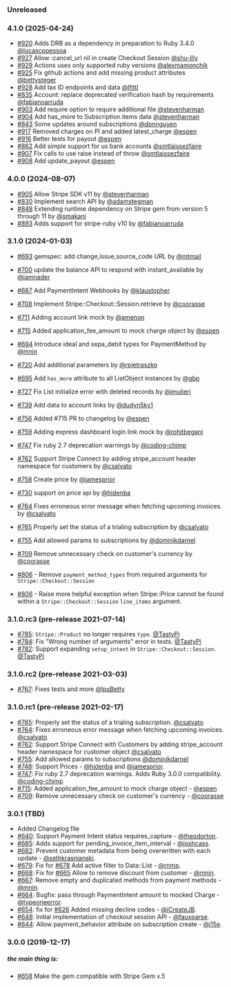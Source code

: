 ### Unreleased

### 4.1.0 (2025-04-24)
- [#920](https://github.com/stripe-ruby-mock/stripe-ruby-mock/pull/920) Adds DRB as a dependency in preparation to Ruby 3.4.0 [@lucascppessoa](https://github.com/lucascppessoa)
- [#927](https://github.com/stripe-ruby-mock/stripe-ruby-mock/pull/927) Allow :cancel_url nil in create Checkout Session [@shu-illy](https://github.com/shu-illy)
- [#929](https://github.com/stripe-ruby-mock/stripe-ruby-mock/pull/929) Actions uses only supported ruby versions [@alexmamonchik](https://github.com/alexmamonchik)
- [#925](https://github.com/stripe-ruby-mock/stripe-ruby-mock/pull/925) Fix github actions and add missing product attributes [@bettysteger](https://github.com/bettysteger)
- [#928](https://github.com/stripe-ruby-mock/stripe-ruby-mock/pull/928) Add tax ID endpoints and data [@lfittl](https://github.com/lfittl)
- [#835](https://github.com/stripe-ruby-mock/stripe-ruby-mock/pull/835) Account: replace deprecated verification hash by requirements [@fabianoarruda](https://github.com/fabianoarruda) 
- [#903](https://github.com/stripe-ruby-mock/stripe-ruby-mock/pull/903) Add require option to require additional file [@stevenharman](https://github.com/stevenharman)
- [#904](https://github.com/stripe-ruby-mock/stripe-ruby-mock/pull/904) Add has_more to Subscription.items data [@stevenharman](https://github.com/stevenharman)
- [#843](https://github.com/stripe-ruby-mock/stripe-ruby-mock/pull/843) Some updates around subscriptions [@donnguyen](https://github.com/donnguyen)
- [#917](https://github.com/stripe-ruby-mock/stripe-ruby-mock/pull/917) Removed charges on PI and added latest_charge [@espen](https://github.com/espen)
- [#916](https://github.com/stripe-ruby-mock/stripe-ruby-mock/pull/916) Better tests for payout [@espen](https://github.com/espen) 
- [#862](https://github.com/stripe-ruby-mock/stripe-ruby-mock/pull/862) Add simple support for us bank accounts [@smtlaissezfaire](https://github.com/smtlaissezfaire)
- [#907](https://github.com/stripe-ruby-mock/stripe-ruby-mock/pull/907) Fix calls to use raise instead of throw [@smtlaissezfaire](https://github.com/smtlaissezfaire)
- [#908](https://github.com/stripe-ruby-mock/stripe-ruby-mock/pull/908) Add update_payout [@espen](https://github.com/espen)

### 4.0.0 (2024-08-07)
- [#905](https://github.com/stripe-ruby-mock/stripe-ruby-mock/pull/905) Allow Stripe SDK v11 by [@stevenharman ](https://github.com/stevenharman)
- [#830](https://github.com/stripe-ruby-mock/stripe-ruby-mock/pull/830) Implement search API by [@adamstegman](https://github.com/adamstegman)
- [#848](https://github.com/stripe-ruby-mock/stripe-ruby-mock/pull/848) Extending runtime dependency on Stripe gem from version 5 through 11 by [@smakani](https://github.com/smakani)
- [#893](https://github.com/stripe-ruby-mock/stripe-ruby-mock/pull/893) Adds support for stripe-ruby v10 by [@fabianoarruda](https://github.com/fabianoarruda)


### 3.1.0 (2024-01-03)
- [#693](https://github.com/stripe-ruby-mock/stripe-ruby-mock/pull/693) gemspec: add change,issue,source_code URL by [@mtmail](https://github.com/mtmail) 
- [#700](https://github.com/stripe-ruby-mock/stripe-ruby-mock/pull/700) update the balance API to respond with instant_available by [@iamnader](https://github.com/iamnader) 
- [#687](https://github.com/stripe-ruby-mock/stripe-ruby-mock/pull/687) Add PaymentIntent Webhooks by [@klaustopher](https://github.com/klaustopher) 
- [#708](https://github.com/stripe-ruby-mock/stripe-ruby-mock/pull/708) Implement Stripe::Checkout::Session.retrieve by [@coorasse](https://github.com/coorasse) 
- [#711](https://github.com/stripe-ruby-mock/stripe-ruby-mock/pull/711) Adding account link mock by [@amenon](https://github.com/amenon) 
- [#715](https://github.com/stripe-ruby-mock/stripe-ruby-mock/pull/715) Added application_fee_amount to mock charge object by [@espen](https://github.com/espen) 
- [#694](https://github.com/stripe-ruby-mock/stripe-ruby-mock/pull/694) Introduce ideal and sepa_debit types for PaymentMethod by [@mnin](https://github.com/mnin) 
- [#720](https://github.com/stripe-ruby-mock/stripe-ruby-mock/pull/720) Add additional parameters by [@rpietraszko](https://github.com/rpietraszko)  
- [#695](https://github.com/stripe-ruby-mock/stripe-ruby-mock/pull/695) Add `has_more` attribute to all ListObject instances by [@gbp](https://github.com/gbp) 
- [#727](https://github.com/stripe-ruby-mock/stripe-ruby-mock/pull/727) Fix List initialize error with deleted records by [@jmulieri](https://github.com/jmulieri) 
- [#739](https://github.com/stripe-ruby-mock/stripe-ruby-mock/pull/739) Add data to account links by [@dudyn5ky1](https://github.com/dudyn5ky1)
- [#756](https://github.com/stripe-ruby-mock/stripe-ruby-mock/pull/756) Added #715 PR to changelog by [@espen](https://github.com/espen) 
- [#759](https://github.com/stripe-ruby-mock/stripe-ruby-mock/pull/759) Adding express dashboard login link mock by [@rohitbegani](https://github.com/rohitbegani) 
- [#747](https://github.com/stripe-ruby-mock/stripe-ruby-mock/pull/747) Fix ruby 2.7 deprecation warnings by [@coding-chimp](https://github.com/coding-chimp) 
- [#762](https://github.com/stripe-ruby-mock/stripe-ruby-mock/pull/762) Support Stripe Connect by adding stripe_account header namespace for customers by [@csalvato](https://github.com/csalvato) 
- [#758](https://github.com/stripe-ruby-mock/stripe-ruby-mock/pull/758) Create price by [@jamesprior](https://github.com/jamesprior) 
- [#730](https://github.com/stripe-ruby-mock/stripe-ruby-mock/pull/730) support on price api by [@hidenba](https://github.com/hidenba) 
- [#764](https://github.com/stripe-ruby-mock/stripe-ruby-mock/pull/764) Fixes erroneous error message when fetching upcoming invoices. by [@csalvato](https://github.com/csalvato) 
- [#765](https://github.com/stripe-ruby-mock/stripe-ruby-mock/pull/765) Properly set the status of a trialing subscription by [@csalvato](https://github.com/csalvato) 
- [#755](https://github.com/stripe-ruby-mock/stripe-ruby-mock/pull/755) Add allowed params to subscriptions by [@dominikdarnel](https://github.com/dominikdarnel) 
- [#709](https://github.com/stripe-ruby-mock/stripe-ruby-mock/pull/709) Remove unnecessary check on customer's currency by [@coorasse](https://github.com/coorasse) 

- [#806](https://github.com/stripe-ruby-mock/stripe-ruby-mock/pull/806) - Remove `payment_method_types` from required arguments for `Stripe::Checkout::Session`
- [#806](https://github.com/stripe-ruby-mock/stripe-ruby-mock/pull/806) - Raise more helpful exception when Stripe::Price cannot be found within a `Stripe::Checkout::Session` `line_items` argument.


### 3.1.0.rc3 (pre-release 2021-07-14)

- [#785](https://github.com/stripe-ruby-mock/stripe-ruby-mock/pull/785): `Stripe::Product` no longer requires `type`. [@TastyPi](https://github.com/TastyPi)
- [#784](https://github.com/stripe-ruby-mock/stripe-ruby-mock/pull/784): Fix "Wrong number of arguments" error in tests. [@TastyPi](https://github.com/TastyPi)
- [#782](https://github.com/stripe-ruby-mock/stripe-ruby-mock/pull/782): Support expanding `setup_intent` in `Stripe::Checkout::Session`. [@TastyPi](https://github.com/TastyPi)

### 3.1.0.rc2 (pre-release 2021-03-03)

- [#767](https://github.com/stripe-ruby-mock/stripe-ruby-mock/pull/767): Fixes tests and more [@lpsBetty](https://github.com/lpsBetty)

### 3.1.0.rc1 (pre-release 2021-02-17)

- [#765](https://github.com/stripe-ruby-mock/stripe-ruby-mock/pull/765): Properly set the status of a trialing subscription. [@csalvato](https://github.com/csalvato)
- [#764](https://github.com/stripe-ruby-mock/stripe-ruby-mock/pull/764): Fixes erroneous error message when fetching upcoming invoices. [@csalvato](https://github.com/csalvato)
- [#762](https://github.com/stripe-ruby-mock/stripe-ruby-mock/pull/762): Support Stripe Connect with Customers by adding stripe_account header namespace for customer object [@csalvato](https://github.com/csalvato)
- [#755](https://github.com/stripe-ruby-mock/stripe-ruby-mock/pull/755): Add allowed params to subscriptions [@dominikdarnel ](https://github.com/dominikdarnel)
- [#748](https://github.com/stripe-ruby-mock/stripe-ruby-mock/pull/758): Support Prices - [@hidenba](https://github.com/hidenba) and [@jamesprior](https://github.com/jamesprior).
- [#747](https://github.com/stripe-ruby-mock/stripe-ruby-mock/pull/747/files): Fix ruby 2.7 deprecation warnings. Adds Ruby 3.0.0 compatibility. [@coding-chimp](https://github.com/coding-chimp)
- [#715](https://github.com/stripe-ruby-mock/stripe-ruby-mock/pull/715): Added application_fee_amount to mock charge object - [@espen](https://github.com/espen)
- [#709](https://github.com/stripe-ruby-mock/stripe-ruby-mock/pull/709): Remove unnecessary check on customer's currency - [@coorasse](https://github.com/coorasse)

### 3.0.1 (TBD)

- Added Changelog file
- [#640](https://github.com/stripe-ruby-mock/stripe-ruby-mock/pull/640): Support Payment Intent status requires_capture - [@theodorton](https://github.com/theodorton).
- [#685](https://github.com/stripe-ruby-mock/stripe-ruby-mock/pull/685): Adds support for pending_invoice_item_interval - [@joshcass](https://github.com/joshcass).
- [#682](https://github.com/stripe-ruby-mock/stripe-ruby-mock/pull/682): Prevent customer metadata from being overwritten with each update - [@sethkrasnianski](https://github.com/sethkrasnianski).
- [#679](https://github.com/stripe-ruby-mock/stripe-ruby-mock/pull/679): Fix for [#678](https://github.com/stripe-ruby-mock/stripe-ruby-mock/issues/678) Add active filter to Data::List - [@rnmp](https://github.com/rnmp).
- [#668](https://github.com/stripe-ruby-mock/stripe-ruby-mock/pull/668): Fix for [#665](https://github.com/stripe-ruby-mock/stripe-ruby-mock/issues/665) Allow to remove discount from customer - [@mnin](https://github.com/mnin).
- [#667](https://github.com/stripe-ruby-mock/stripe-ruby-mock/pull/667):
  Remove empty and duplicated methods from payment methods - [@mnin](https://github.com/mnin).
- [#664](https://github.com/stripe-ruby-mock/stripe-ruby-mock/pull/664): Bugfix: pass through PaymentIntent amount to mocked Charge - [@typeoneerror](https://github.com/typeoneerror).
- [#654](https://github.com/stripe-ruby-mock/stripe-ruby-mock/pull/654): fix for [#626](https://github.com/stripe-ruby-mock/stripe-ruby-mock/issues/626) Added missing decline codes - [@iCreateJB](https://github.com/iCreateJB).
- [#648](https://github.com/stripe-ruby-mock/stripe-ruby-mock/pull/648): Initial implementation of checkout session API - [@fauxparse](https://github.com/fauxparse).
- [#644](https://github.com/stripe-ruby-mock/stripe-ruby-mock/pull/644): Allow payment_behavior attribute on subscription create - [@j15e](https://github.com/j15e).

### 3.0.0 (2019-12-17)

##### the main thing is:

- [#658](https://github.com/stripe-ruby-mock/stripe-ruby-mock/pull/658) Make the gem compatible with Stripe Gem v.5
